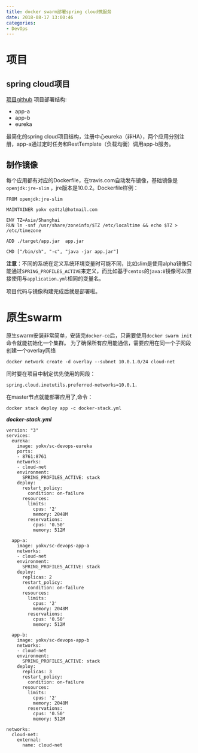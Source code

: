 ```yaml
---
title: docker swarm部署spring cloud微服务
date: 2018-08-17 13:00:46
categories: 
- DevOps
---
```


# 项目
<!--more-->
## spring cloud项目
[项目github](https://github.com/YoKv/microservices-practise)
项目部署结构:
* app-a
* app-b
* eureka

最简化的spring cloud项目结构，注册中心eureka（非HA），两个应用分别注册，app-a通过定时任务和RestTemplate（负载均衡）调用app-b服务。

## 制作镜像
每个应用都有对应的Dockerfile，在travis.com自动发布镜像，基础镜像是 `openjdk:jre-slim` ，jre版本是10.0.2。Dockerfile样例：
```
FROM openjdk:jre-slim

MAINTAINER yokv ez4tzl@hotmail.com

ENV TZ=Asia/Shanghai
RUN ln -snf /usr/share/zoneinfo/$TZ /etc/localtime && echo $TZ > /etc/timezone

ADD ./target/app.jar  app.jar

CMD ["/bin/sh", "-c", "java -jar app.jar"]
```

**注意**：不同的系统在定义系统环境变量时可能不同，比如slim是使用alpha镜像只能通过`SPRING_PROFILES_ACTIVE`来定义，而比如基于`centos`的`java:8`镜像可以直接使用与`application.yml`相同的变量名。

项目代码与镜像构建完成后就是部署啦。

# 原生swarm
原生swarm安装非常简单，安装完`docker-ce`后，只需要使用`docker swarm init`命令就能初始化一个集群。
为了确保所有应用能通信，需要应用在同一个子网段
创建一个overlay网络

```
docker network create -d overlay --subnet 10.0.1.0/24 cloud-net
```
同时要在项目中制定优先使用的网段：
```
spring.cloud.inetutils.preferred-networks=10.0.1.
```
在master节点就能部署应用了,命令：

```
docker stack deploy app -c docker-stack.yml
```

***docker-stack.yml***

```
version: "3"
services:
  eureka:
    image: yokv/sc-devops-eureka
    ports:
    - 8761:8761
    networks:
    - cloud-net
    environment:
      SPRING_PROFILES_ACTIVE: stack
    deploy:
      restart_policy:
        condition: on-failure
      resources:
        limits:
          cpus: '2'
          memory: 2048M
        reservations:
          cpus: '0.50'
          memory: 512M

  app-a:
    image: yokv/sc-devops-app-a
    networks:
    - cloud-net
    environment:
      SPRING_PROFILES_ACTIVE: stack
    deploy:
      replicas: 2
      restart_policy:
        condition: on-failure
      resources:
        limits:
          cpus: '2'
          memory: 2048M
        reservations:
          cpus: '0.50'
          memory: 512M

  app-b:
    image: yokv/sc-devops-app-b
    networks:
    - cloud-net
    environment:
      SPRING_PROFILES_ACTIVE: stack
    deploy:
      replicas: 3
      restart_policy:
        condition: on-failure
      resources:
        limits:
          cpus: '2'
          memory: 2048M
        reservations:
          cpus: '0.50'
          memory: 512M

networks:
  cloud-net:
    external:
      name: cloud-net
```



